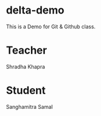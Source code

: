 # delta-demo
This is a Demo for Git &amp; Github class.

# Teacher
Shradha Khapra

# Student
Sanghamitra Samal